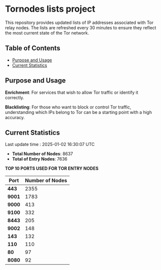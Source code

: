 # Tornodes lists project

This repository provides updated lists of IP addresses associated with Tor relay nodes. The lists are refreshed every 30 minutes to ensure they reflect the most current state of the Tor network.

## Table of Contents

- [Purpose and Usage](#purpose-and-usage)
- [Current Statistics](#current-statistics)


## Purpose and Usage

**Enrichment**: For services that wish to allow Tor traffic or identify it correctly.

**Blacklisting**: For those who want to block or control Tor traffic, understanding which IPs belong to Tor can be a starting point with a high accuracy.

## Current Statistics

Last update time : 2025-01-02 16:30:07 UTC

- **Total Number of Nodes**: 8637
- **Total of Entry Nodes**: 7636

**TOP 10 PORTS USED FOR TOR ENTRY NODES**

| **Port** | **Number of Nodes** |
|------|-----------------|
| **443**   | 2355  |
| **9001**   | 1783  |
| **9000**   | 413  |
| **9100**   | 332  |
| **8443**   | 205  |
| **9002**   | 148  |
| **143**   | 132  |
| **110**   | 110  |
| **80**   | 97  |
| **8080**   | 92  |

